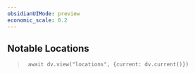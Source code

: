 ```yaml
---
obsidianUIMode: preview
economic_scale: 0.2
---
```


## Notable Locations
> ```dataviewjs
>  await dv.view("locations", {current: dv.current()})
> ```